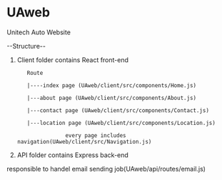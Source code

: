 # UAweb
Unitech Auto Website

--Structure--


1. Client folder contains React front-end

          Route 
    
          |----index page (UAweb/client/src/components/Home.js)
    
          |---about page (UAweb/client/src/components/About.js)
          
          |---contact page (UAweb/client/src/components/Contact.js)
          
          |---location page (UAweb/client/src/components/Location.js)
          
                      every page includes navigation(UAweb/client/src/Navigation.js)
          
          
2. API folder contains Express back-end

  responsible to handel email sending job(UAweb/api/routes/email.js)
  

